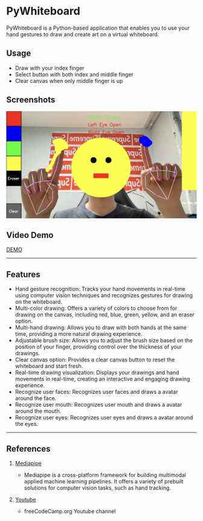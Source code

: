 # PyWhiteboard

PyWhiteboard is a Python-based application that enables you to use your hand gestures to draw and create art on a virtual whiteboard.

## Usage
- Draw with your index finger
- Select button with both index and middle finger
- Clear canvas when only middle finger is up

## Screenshots
![Screenshot](./Screenshot.png)

## Video Demo
[DEMO](https://youtu.be/de6aoGfzDLg)

---

## Features
- Hand gesture recognition: Tracks your hand movements in real-time using computer vision techniques and recognizes gestures for drawing on the whiteboard.  
- Multi-color drawing: Offers a variety of colors to choose from for drawing on the canvas, including red, blue, green, yellow, and an eraser option.  
- Multi-hand drawing: Allows you to draw with both hands at the same time, providing a more natural drawing experience.
- Adjustable brush size: Allows you to adjust the brush size based on the position of your finger, providing control over the thickness of your drawings.
- Clear canvas option: Provides a clear canvas button to reset the whiteboard and start fresh.
- Real-time drawing visualization: Displays your drawings and hand movements in real-time, creating an interactive and engaging drawing experience.
- Recognize user faces: Recognizes user faces and draws a avatar around the face.
- Recognize user mouth: Recognizes user mouth and draws a avatar around the mouth.
- Recognize user eyes: Recognizes user eyes and draws a avatar around the eyes.

---
## References

1. [Mediapipe](https://developers.google.com/mediapipe)
    - Mediapipe is a cross-platform framework for building multimodal applied machine learning pipelines. It offers a variety of prebuilt solutions for computer vision tasks, such as hand tracking.
    
2. [Youtube](https://youtu.be/01sAkU_NvOY?list=LL)
    - freeCodeCamp.org Youtube channel
